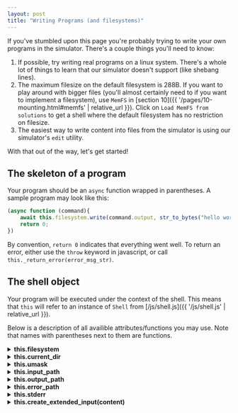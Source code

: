 ```yaml
---
layout: post
title: "Writing Programs (and filesystems)"
---
```


If you've stumbled upon this page you're probably trying to write your own programs in the simulator.
There's a couple things you'll need to know:

1. If possible, try writing real programs on a linux system.
There's a whole lot of things to learn that our simulator doesn't support (like shebang lines).
2. The maximum filesize on the default filesystem is 288B.
If you want to play around with bigger files (you'll almost certainly need to if you want to implement a filesystem),
use `MemFS` in [section 10]({{ '/pages/10-mounting.html#memfs' | relative_url }}).
Click on `Load MemFS from solutions` to get a shell where the default filesystem has no restriction on filesize.
3. The easiest way to write content into files from the simulator is using our simulator's `edit` utility.

With that out of the way, let's get started!

## The skeleton of a program

Your program should be an `async` function wrapped in parentheses. A sample program may look like this:

```javascript
(async function (command){
    await this.filesystem.write(command.output, str_to_bytes("hello world!\n"));
    return 0;
})
```
By convention, `return 0` indicates that everything went well.
To return an error, either use the `throw` keyword in javascript, or call `this._return_error(error_msg_str)`.

## The shell object

Your program will be executed under the context of the shell.
This means that `this` will refer to an instance of `Shell` from [/js/shell.js]({{ '/js/shell.js' | relative_url }}).

Below is a description of all availible attributes/functions you may use.
Note that names with parentheses next to them are functions.

<details><summary><b>this.filesystem</b></summary>
<div markdown="1">
This object is a filesystem (instance of `DefaultFS`).
See the section on interacting with the filesystem below.
</div>
</details>

<details><summary><b>this.current_dir</b></summary>
<div markdown="1">
This variable tells you what the current working directory is.
</div>
</details>

<details><summary><b>this.umask</b></summary>
<div markdown="1">
If you're creating a new file and don't know what permissions to give it, just set it's mode to be the `umask`.
</div>
</details>

<details><summary><b>this.input_path</b></summary>
<div markdown="1">
The absolute path from with you should read for input (i.e. `stdin`).
Note that these reads may block so you should use `await` on the read call.
See the section on interacting with the filesystem below.
</div>
</details>

<details><summary><b>this.output_path</b></summary>
<div markdown="1">
Path which points to the shell's `stdout`.
Note that this may not be the same as your program's output!
Use `command.output` instead.
See the section on the command object instead.
</div>
</details>

<details><summary><b>this.error_path</b></summary>
<div markdown="1">
The path to the shell's `stderr`.
Use `this.stderr` instead as that is an already open handle to the error path.
</div>
</details>

<details><summary><b>this.stderr</b></summary>
<div markdown="1">
An instance of `FileDescriptor` where you should write all error/debugging output.
See the section on interacting with the filesystem below.
</div>
</details>

<details><summary><b>this.create_extended_input(content)</b></summary>
<div markdown="1">
Create a `<textarea>` to allow a user to have a GUI text editor like `edit`.
To actually read that input see `this.get_extended_output_and_cleanup`.

To pass in some initial text to populate the `<textarea>` with, pass in a string as `content`.
</div>
</details>

<details><summary><b>this.get_extended_output_and_cleanup()</b></summary>
<div markdown="1">
Wait for the user to press `save` or `cancel`.
Returns the contents of the `<textarea>` if the user pressed `save` and `null` if the user pressed `cancel`.

This function may block, so call it with `await`.
</div>
</details>

<details><summary><b>this.run_command(input)</b></summary>
<div markdown="1">
Interpret a string (`input`) as though it had been run on the command line and return the output of the program that is run.
</div>
</details>

<details><summary><b>this.path_join(path1, path2)</b></summary>
<div markdown="1">
Joins two paths and removes/adds any necessary `/`s.
</div>
</details>

<details><summary><b>this.expand_path(path)</b></summary>
<div markdown="1">
Turns a relative path into an absolute path.
Expands a path by looking at the current directory and resolve any `.` and `..`s encounted along the way.

Note that this doesn't check if the path actually corresponds to a file on the filesystem.
</div>
</details>

<details><summary><b>this._return_error(error)</b></summary>
<div markdown="1">
Write a string (`error`) to `stderr` and return that string.
</div>
</details>

## Interacting with the filesystem

The shell's filesystem is accessible to your function via the `this.filesystem` variable.

One thing we haven't mentioned is that in our simulator all filesystem operations are assumed to be asynchronous.
This is to allow for things like simulated disk delay in the animated filesystem interactions,
or to allow for blocking reads from `stdin` in the simulator.

Anytime you access the filesystem, use the keyword `await` right before the function you wanted to call.

For example, the following program tries to read 5 chars from `stdin` and writes the characters read to both `stdout` and `stderr`.

```javascript
(async function(command) {
    var fd = await this.filesystem.open(this.input_path, O_RDONLY);
    // Let's make sure that we opened stdin correctly
    if (typeof(fd) === 'string')
        return this._return_error(fd);

    var buffer = new Uint8Array(new ArrayBuffer(5));

    // perform the read and check for errrors
    var bytes_read = await this.filesystem.read(fd, buffer);
    if (typeof(bytes_read) === 'string')
        return this._return_error(bytes_read);

    // create a "view" of the buffer that only has the initialized bytes
    var read_view = new Uint8Array(buffer.buffer, 0, bytes_read);

    // write some debugging messages to stderr
    // I've ignored the error checking on the writes.
    await this.filesystem.write(this.stderr, str_to_bytes("Read " + bytes_read + " bytes:\n"));
    await this.filesystem.write(this.stderr, read_view);
    await this.filesystem.write(this.stderr, "\n"));

    // write our output to stdout
    await this.filesystem.write(command.output, read_view));

    // everything was ok!
    return 0;
})
```

## The command object

You might have noticed that all our programs so far have been taking a parameter `command`,
and some have even been grabbing a `FileDescriptor` corresponding to `stdout` from `command.output`.

The `command` object gives us a way to interact with specified command parameters.
Let's look at how you can construct/use it.

<details><summary><b>[Constructor] Command(input, stdout_path)</b></summary>
<div markdown="1">
The constructor for `Command` which takes in a line of input and a path to set as `stdout`.
</div>
</details>

<details><summary><b>this.input</b></summary>
<div markdown="1">
The original line of input passed to the constructor
</div>
</details>

<details><summary><b>this.output</b></summary>
<div markdown="1">
The object returned by a constructor will store the output path here.

If you invoke a program via `run_command` this object will be an instance of `FileDescriptor`,
opened with `O_WRONLY` and if `this.append_output` is set, with `O_APPEND` otherwise with `O_TRUNC`.
</div>
</details>

<details><summary><b>this.append_output</b></summary>
<div markdown="1">
Specifies whether output should be appended or overwritten on the output path.
</div>
</details>

<details><summary><b>this.arguments</b></summary>
<div markdown="1">
A list of command line arguments passed to the program.
Note that `command.arguments[0]` is the name of the running program.
</div>
</details>

## Writing a filesystem as a program

Full disclaimer, it's probably a better idea to go learn how to write a real POSIX filesystem that can run on something like linux or macOS for a number of reasons.

1. It's a better learning experience and you'll either learn a ton about [kernel modules](http://accelazh.github.io/filesystem/Writing-a-Kernel-Filesystem) or about [FUSE](https://github.com/libfuse/libfuse), or generally,
   about some well documented, relevant, and useful software stack.
2. It's cooler and easier to show off to people.
3. It'll give you the experience required to use these skills to work on bigger and better projects.
4. There's FUSE bindings to just about every language [(like fusepy for python)](https://github.com/fusepy/fusepy)
so you don't have to be locked into a gross language like `javascript`
or forced to write a bunch of boiler plate code in `c` (although I would reccomend doing it in `c` anyway).

Assuming you don't have the necessary resources/motivation to do it with legit libraries or you've got an hour or so to kill,
continue trying to implement your own filesystem for our simulator.
Don't say I didn't warn you.

To implement a filesystem for mounting, writing a program that returns a filesystem when run.

To see more information on how to write a filesystem, read [/pages/filesystem-operations.html]({{ '/pages/filesystem-operations.html' | relative_url }})
and [/pages/10-mounting.html]({{ '/pages/10-mounting.html' | relative_url }}).

The run `mount path [path_to_fs_program_filename]` to mount your filesystem.
It may look something like this:

```javascript
(async function (command) {
    function SampleFS() {}
    inherit(SampleFS, DefaultFS);

    SampleFS.prototype.readdir = function() {
        console.log("Hello world!");
        return [ new Dirent(0, '.'), new Dirent(0, '..')];
    };

    return (new SampleFS());
})
```
